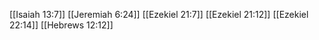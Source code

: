 [[Isaiah 13:7]]
[[Jeremiah 6:24]]
[[Ezekiel 21:7]]
[[Ezekiel 21:12]]
[[Ezekiel 22:14]]
[[Hebrews 12:12]]
